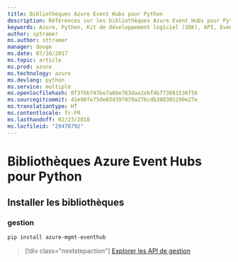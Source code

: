 ```yaml
---
title: Bibliothèques Azure Event Hubs pour Python
description: Références sur les bibliothèques Azure Event Hubs pour Python
keywords: Azure, Python, Kit de développement logiciel (SDK), API, Event Hubs
author: sptramer
ms.author: sttramer
manager: douge
ms.date: 07/10/2017
ms.topic: article
ms.prod: azure
ms.technology: azure
ms.devlang: python
ms.service: multiple
ms.openlocfilehash: 0f3f0b747be7a66e763daa2ebf4bf73881536f56
ms.sourcegitcommit: 41e90fe75de03d397079a276cdb388305290e27e
ms.translationtype: HT
ms.contentlocale: fr-FR
ms.lasthandoff: 02/23/2018
ms.locfileid: "29478792"
---
```

# <a name="azure-event-hubs-libraries-for-python"></a>Bibliothèques Azure Event Hubs pour Python

## <a name="install-the-libraries"></a>Installer les bibliothèques


### <a name="management"></a>gestion

```bash
pip install azure-mgmt-eventhub
```
> [!div class="nextstepaction"]
> [Explorer les API de gestion](/python/api/overview/azure/eventhub/management)